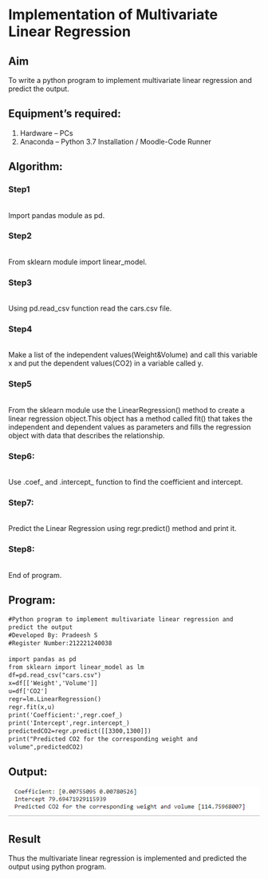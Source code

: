 # Implementation of Multivariate Linear Regression
## Aim
To write a python program to implement multivariate linear regression and predict the output.
## Equipment’s required:
1.	Hardware – PCs
2.	Anaconda – Python 3.7 Installation / Moodle-Code Runner
## Algorithm:
### Step1
<br>
Import pandas module as pd.

### Step2
<br>
From sklearn module import linear_model.

### Step3
<br>
Using pd.read_csv function read the cars.csv file.

### Step4
<br>
Make a list of the independent values(Weight&Volume) and call this variable x and put the dependent values(CO2) in a variable called y.

### Step5
<br>
From the sklearn module use the LinearRegression() method to create a linear regression object.This object has a method called fit() that takes the independent and dependent values as parameters and fills the regression object with data that describes the relationship.

### Step6:
<br>
Use .coef_ and .intercept_ function to find the coefficient and intercept.

### Step7:
<br>
Predict the Linear Regression using regr.predict() method and print it.

### Step8:
<br>
End of program.

## Program:
```
#Python program to implement multivariate linear regression and predict the output
#Developed By: Pradeesh S
#Register Number:212221240038

import pandas as pd
from sklearn import linear_model as lm
df=pd.read_csv("cars.csv")
x=df[['Weight','Volume']]
u=df['CO2']
regr=lm.LinearRegression()
regr.fit(x,u)
print('Coefficient:',regr.coef_)
print('Intercept',regr.intercept_)
predictedCO2=regr.predict([[3300,1300]])
print("Predicted CO2 for the corresponding weight and volume",predictedCO2)
```
## Output:
![](./out.PNG)
## Result
Thus the multivariate linear regression is implemented and predicted the output using python program.
